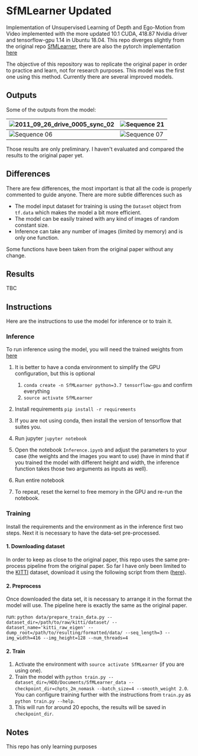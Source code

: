 # SfMLearner Updated

Implementation of Unsupervised Learning of Depth and Ego-Motion from Video implemented with the more updated 10.1 CUDA, 418.87 Nvidia driver and tensorflow-gpu 1.14 in Ubuntu 18.04. This repo diverges slightly from the original repo [SfMLearner](https://github.com/tinghuiz/SfMLearner), there are also the pytorch implementation [here](https://github.com/ClementPinard/SfmLearner-Pytorch)

The objective of this repository was to replicate the original paper in order to practice and learn, not for research purposes. This model was the first one using this method. Currently there are several improved models.

## Outputs

Some of the outputs from the model:

| ![2011_09_26_drive_0005_sync_02](misc/2011_09_26_drive_0005_sync_02.gif) | ![Sequence 21](misc/sequences_21.gif) |
| ------------------------------------------------------------ | ------------------------------------- |
| ![Sequence 06](misc/sequences_06.gif)                        | ![Sequence 07](misc/sequences_07.gif) |

Those results are only preliminary. I haven't evaluated and compared the results to the original paper yet.

## Differences

There are few differences, the most important is that all the code is properly commented to guide anyone. There are more subtle differences such as

* The model input dataset for training is using the `Dataset` object from `tf.data` which makes the model a bit more efficient.
* The model can be easily trained with any kind of images of random constant size.
* Inference can take any number of images (limited by memory) and is only one function.

Some functions have been taken from the original paper without any change.

## Results

TBC

## Instructions

Here are the instructions to use the model for inference or to train it.

### Inference

To run inference using the model, you will need the trained weights from [here](https://drive.google.com/file/d/12qKGizia5jJhqLm0UDXlVBSoeI5dmgmI/view?usp=sharing)

1. It is better to have a conda environment to simplify the GPU configuration, but this is optional
	
	1. `conda create -n SfMLearner python=3.7 tensorflow-gpu` and confirm everything
	1. `source activate SfMLearner`

1. Install requirements `pip install -r requirements`
2. If you are not using conda, then install the version of tensorflow that suites you.
3. Run jupyter `jupyter notebook`
4. Open the notebook `Inference.ipynb` and adjust the parameters to your case (the weights and the images you want to use) (have in mind that if you trained the model with different height and width, the inference function takes those two arguments as inputs as well).
5. Run entire notebook
6. To repeat, reset the kernel to free memory in the GPU and re-run the notebook.

### Training

Install the requirements and the environment as in the inference first two steps. Next it is necessary to have the data-set pre-processed.

#### 1. Downloading dataset

In order to keep as close to the original paper, this repo uses the same pre-process pipeline from the original paper. So far I have only been limited to the [KITTI](http://www.cvlibs.net/datasets/kitti/raw_data.php) dataset, download it using the following script from them ([here](http://www.cvlibs.net/download.php?file=raw_data_downloader.zip)).

#### 2. Preprocess

Once downloaded the data set, it is necessary to arrange it in the format the model will use. The pipeline here is exactly the same as the original paper.

run: `python data/prepare_train_data.py --dataset_dir=/path/to/raw/kitti/dataset/ --dataset_name='kitti_raw_eigen' --dump_root=/path/to/resulting/formatted/data/ --seq_length=3 --img_width=416 --img_height=128 --num_threads=4`

#### 2. Train

1. Activate the environment with `source activate SfMLearner` (if you are using one).
2. Train the model with `python train.py --dataset_dir=/HDD/Documents/SfMLearner_data --checkpoint_dir=chpts_2m_nomask --batch_size=4 --smooth_weight 2.0`. You can configure training further with the instructions from `train.py` as `python train.py --help`.
3. This will run for around 20 epochs, the results will be saved in `checkpoint_dir`.

## Notes

This repo has only learning purposes